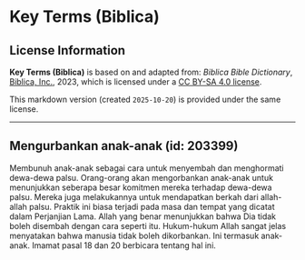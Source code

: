 # Key Terms (Biblica)

## License Information

**Key Terms (Biblica)** is based on and adapted from: _Biblica Bible Dictionary_, [Biblica, Inc.](https://www.biblica.com/), 2023, which is licensed under a [CC BY-SA 4.0 license](https://creativecommons.org/licenses/by-sa/4.0/legalcode.en).

This markdown version (created `2025-10-20`) is provided under the same license.



--------------------------------

## Mengurbankan anak-anak (id: 203399)

Membunuh anak\-anak sebagai cara untuk menyembah dan menghormati dewa\-dewa palsu. Orang\-orang akan mengorbankan anak\-anak untuk menunjukkan seberapa besar komitmen mereka terhadap dewa\-dewa palsu. Mereka juga melakukannya untuk mendapatkan berkah dari allah\-allah palsu. Praktik ini biasa terjadi pada masa dan tempat yang dicatat dalam Perjanjian Lama. Allah yang benar menunjukkan bahwa Dia tidak boleh disembah dengan cara seperti itu. Hukum\-hukum Allah sangat jelas menyatakan bahwa manusia tidak boleh dikorbankan. Ini termasuk anak\-anak. Imamat pasal 18 dan 20 berbicara tentang hal ini.


